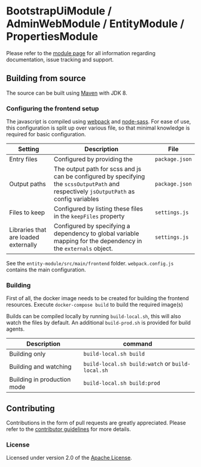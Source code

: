 # BootstrapUiModule / AdminWebModule / EntityModule / PropertiesModule

Please refer to the [module page][] for all information regarding documentation, issue tracking and support.

## Building from source

The source can be built using [Maven][] with JDK 8.

### Configuring the frontend setup

The javascript is compiled using [webpack](https://github.com/webpack/webpack) and [node-sass](https://github.com/sass/node-sass).
For ease of use, this configuration is split up over various file, so that minimal knowledge is required for basic configuration.

Setting | Description | File 
--- | --- | ---
Entry files | Configured by providing the  | `package.json` 
Output paths | The output path for scss and js can be configured by specifying the `scssOutputPath` and respectively `jsOutputPath` as config variables | `package.json` 
Files to keep | Configured by listing these files in the `keepFiles` property | `settings.js` 
Libraries that are loaded externally | Configured by specifying a dependency to global variable mapping for the dependency in the `externals` object.  | `settings.js` 

See the `entity-module/src/main/frontend` folder.
`webpack.config.js` contains the main configuration. 

### Building

First of all, the docker image needs to be created for building the frontend resources.
Execute `docker-compose build` to build the required image(s)

Builds can be compiled locally by running `build-local.sh`, this will also watch the files by default.
An additional `build-prod.sh` is provided for build agents.

Description | command
--- | ---
Building only | `build-local.sh build`
Building and watching | `build-local.sh build:watch` or `build-local.sh`
Building in production mode | `build-local.sh build:prod`

## Contributing
Contributions in the form of pull requests are greatly appreciated.  Please refer to the [contributor guidelines][] for more details. 

### License
Licensed under version 2.0 of the [Apache License][].

[module page]: https://across.dev/modules/bootstrapuimodule
[contributor guidelines]: https://across.dev/contributing
[Maven]: https://maven.apache.org
[Apache License]: https://www.apache.org/licenses/LICENSE-2.0

[module page]: https://across.dev/modules/admin-web
[contributor guidelines]: https://across.dev/contributing
[Maven]: https://maven.apache.org
[Apache License]: https://www.apache.org/licenses/LICENSE-2.0

[module page]: https://across.dev/modules/entitymodule
[contributor guidelines]: https://across.dev/contributing
[Maven]: https://maven.apache.org
[Apache License]: https://www.apache.org/licenses/LICENSE-2.0
[e2e readme]: ./entity-module-test-application/src/test/e2e/README.md

[module wiki]: https://across.dev/modules/propertiesmodule
[contributor guidelines]: https://across.dev/contributing
[Maven]: https://maven.apache.org
[Apache License]: https://www.apache.org/licenses/LICENSE-2.0
